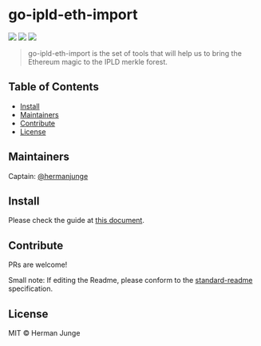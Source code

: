go-ipld-eth-import
==================

[![](https://img.shields.io/badge/made%20by-Protocol%20Labs-blue.svg?style=flat-square)](http://ipn.io)
[![](https://img.shields.io/badge/project-IPFS-blue.svg?style=flat-square)](http://ipfs.io/)
[![](https://img.shields.io/badge/freenode-%23ipfs-blue.svg?style=flat-square)](http://webchat.freenode.net/?channels=%23ipfs)

> go-ipld-eth-import is the set of tools that will help us to bring the Ethereum magic to the IPLD merkle forest.

## Table of Contents

- [Install](#install)
- [Maintainers](#maintainers)
- [Contribute](#contribute)
- [License](#license)

## Maintainers

Captain: [@hermanjunge](https://github.com/hermanjunge)

## Install

Please check the guide at [this document](USAGE.md).

## Contribute

PRs are welcome!

Small note: If editing the Readme, please conform to the [standard-readme](https://github.com/RichardLitt/standard-readme) specification.

## License

MIT © Herman Junge
